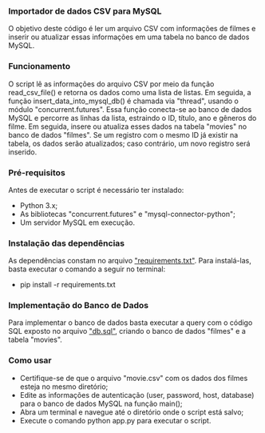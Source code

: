 ### Importador de dados CSV para MySQL

O objetivo deste código é ler um arquivo CSV com informações de filmes e inserir ou atualizar essas informações em uma tabela no banco de dados MySQL.

### Funcionamento

O script lê as informações do arquivo CSV por meio da função read_csv_file() e retorna os dados como uma lista de listas. Em seguida,
a função insert_data_into_mysql_db() é chamada via "thread", usando o módulo "concurrent.futures". Essa função conecta-se ao banco de dados MySQL e
percorre as linhas da lista, estraindo o ID, título, ano e gêneros do filme. Em seguida, insere ou atualiza esses dados na tabela "movies" no banco de dados "filmes".
Se um registro com o mesmo ID já existir na tabela, os dados serão atualizados; caso contrário, um novo registro será inserido.

### Pré-requisitos

Antes de executar o script é necessário ter instalado:

* Python 3.x;
* As bibliotecas "concurrent.futures" e "mysql-connector-python";
* Um servidor MySQL em execução.

### Instalação das dependências

As dependências constam no arquivo ["requirements.txt"](https://github.com/JorgeSilvva/desafio-backend/blob/main/desafio-1/requirements.txt). Para instalá-las, basta executar o comando a seguir no terminal:

* pip install -r requirements.txt

### Implementação do Banco de Dados

Para implementar o banco de dados basta executar a query com o código SQL exposto no arquivo ["db.sql"](https://github.com/JorgeSilvva/desafio-backend/blob/main/desafio-1/requirements.txt), criando o banco de dados "filmes" e a tabela "movies".

### Como usar

* Certifique-se de que o arquivo "movie.csv" com os dados dos filmes esteja no mesmo diretório;
* Edite as informações de autenticação (user, password, host, database) para o banco de dados MySQL na função main();
* Abra um terminal e navegue até o diretório onde o script está salvo;
* Execute o comando python app.py para executar o script.
